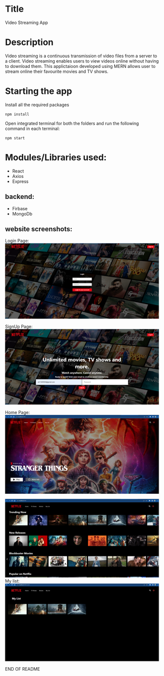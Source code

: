 # Title
Video Streaming App
 
 
# Description
Video streaming is a continuous transmission of video files from a server to a client. Video streaming enables users to view videos online without having to download them.
This applictaioon developed using MERN allows user to stream online their favourite movies and TV shows.

# Starting the app
Install all the required packages 
```
npm install
```

Open integrated terminal for both the folders and run the following command in each terminal:
```
npm start
```

# Modules/Libraries used:
- React 
- Axios 
- Express

## backend:
- Firbase
- MongoDb

## website screenshots:
Login Page:
![thi is img](/SS/Login.png)

SignUp Page:
![thi is img](/SS/signup2.png)

Home Page:
![thi is img](/SS/home_page.png)
  
  
![thi is img](/SS/home_page2.png)
My list:
![thi is img](/SS/my_list.png)


END OF README
